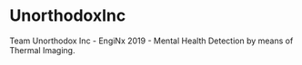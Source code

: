 # UnorthodoxInc
Team Unorthodox Inc - EngiNx 2019 - Mental Health Detection by means of Thermal Imaging.
